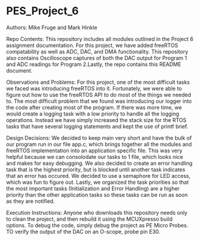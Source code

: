 # PES_Project_6
 
Authors: Mike Fruge and Mark Hinkle

Repo Contents: This repository includes all modules outlined in the Project 6 assignment documentation. For this project, we have added freeRTOS compatability as well as ADC, DAC, and DMA functionality. This repository also contains Oscilloscope captures of both the DAC output for Program 1 and ADC readings for Program 2.Lastly, the repo contains this README document.

Observations and Problems: For this project, one of the most difficult tasks we faced was introducing freeRTOS into it. Fortunately, we were able to figure out how to use the freeRTOS API to do most of the things we needed to. The most difficult problem that we found was introducing our logger into the code after creating most of the program. If there was more time, we would create a logging task with a low priority to handle all the logging operations. Instead we have simply increased the stack size for the RTOS tasks that have several logging statements and kept the use of printf brief.

Design Decisions: We decided to keep main very short and have the bulk of our program run in our file app.c, which brings together all the modules and freeRTOS implementation into an application specific file. This was very helpful because we can consolodate our tasks to 1 file, which looks nice and makes for easy debugging. We also decided to create an error handling task that is the highest priority, but is blocked until another task indicates that an error has occured. We decided to use a semaphore for LED access, which was fun to figure out. Lastly, we organized the task priorities so that the most important tasks (Initialization and Error Handling) are a higher priority than the other application tasks so these tasks can be run as soon as they are notified.

Execution Instructions: Anyone who downloads this repository needs only to clean the project, and then rebuild it using the MCUXpresso build options. To debug the code, simply debug the project as PE Micro Probes. TO verify the output of the DAC on an O-scope, probe pin E30.
